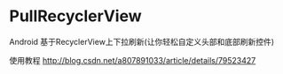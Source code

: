 # PullRecyclerView
Android  基于RecyclerView上下拉刷新(让你轻松自定义头部和底部刷新控件)


使用教程 http://blog.csdn.net/a807891033/article/details/79523427
